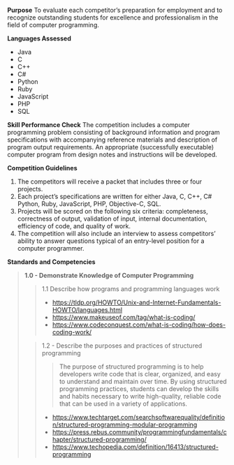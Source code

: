 **Purpose**
To evaluate each competitor’s preparation for employment and to recognize outstanding students for excellence and professionalism in the field of computer programming.

**Languages Assessed**
- Java
- C
- C++
- C#
- Python
- Ruby
- JavaScript
- PHP
- SQL

**Skill Performance Check**
The competition includes a computer programming problem consisting of background information and program specifications with accompanying reference materials and description of program output requirements. An appropriate (successfully executable) computer program from design notes and instructions will be developed.


**Competition Guidelines**
1. The competitors will receive a packet that includes three or four projects. 
2. Each project’s specifications are written for either Java, C, C++, C# Python, Ruby, JavaScript, PHP, Objective-C, SQL. 
3. Projects will be scored on the following six criteria: completeness, correctness of output, validation of input, internal documentation, efficiency of code, and quality of work. 
4. The competition will also include an interview to assess competitors’ ability to answer questions typical of an entry-level position for a computer programmer.

**Standards and Competencies**
>**1.0 - Demonstrate Knowledge of Computer Programming**
>>1.1 Describe how programs and programming languages work
>> - https://tldp.org/HOWTO/Unix-and-Internet-Fundamentals-HOWTO/languages.html
>> - https://www.makeuseof.com/tag/what-is-coding/
>> - https://www.codeconquest.com/what-is-coding/how-does-coding-work/
>
>>1.2 - Describe the purposes and practices of structured programming
>>> The purpose of structured programming is to help developers write code that is clear, organized, and easy to understand and maintain over time. By using structured programming practices, students can develop the skills and habits necessary to write high-quality, reliable code that can be used in a variety of applications.
>> - https://www.techtarget.com/searchsoftwarequality/definition/structured-programming-modular-programming
>> - https://press.rebus.community/programmingfundamentals/chapter/structured-programming/
>> - https://www.techopedia.com/definition/16413/structured-programming
>>


